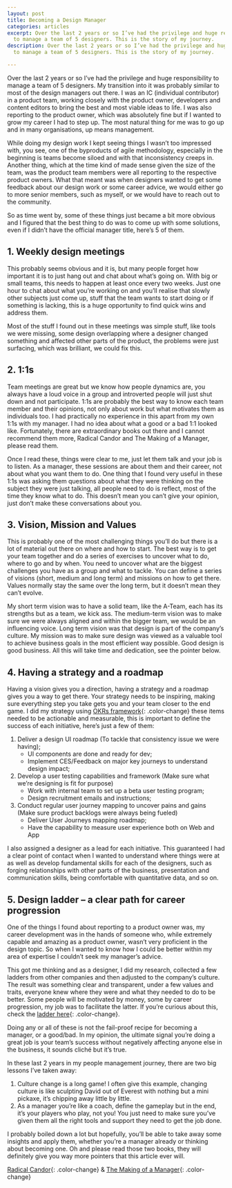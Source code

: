 ```yaml
---
layout: post
title: Becoming a Design Manager
categories: articles
excerpt: Over the last 2 years or so I’ve had the privilege and huge responsibility
  to manage a team of 5 designers. This is the story of my journey.
description: Over the last 2 years or so I’ve had the privilege and huge responsibility
  to manage a team of 5 designers. This is the story of my journey.

---
```

Over the last 2 years or so I’ve had the privilege and huge responsibility to manage a team of 5 designers. My transition into it was probably similar to most of the design managers out there. I was an IC (individual contributor) in a product team, working closely with the product owner, developers and content editors to bring the best and most viable ideas to life. I was also reporting to the product owner, which was absolutely fine but if I wanted to grow my career I had to step up. The most natural thing for me was to go up and in many organisations, up means management.

While doing my design work I kept seeing things I wasn’t too impressed with, you see, one of the byproducts of agile methodology, especially in the beginning is teams become siloed and with that inconsistency creeps in. Another thing, which at the time kind of made sense given the size of the team, was the product team members were all reporting to the respective product owners. What that meant was when designers wanted to get some feedback about our design work or some career advice, we would either go to more senior members, such as myself, or we would have to reach out to the community.

So as time went by, some of these things just became a bit more obvious and I figured that the best thing to do was to come up with some solutions, even if I didn’t have the official manager title, here’s 5 of them.

## 1. Weekly design meetings

This probably seems obvious and it is, but many people forget how important it is to just hang out and chat about what’s going on. With big or small teams, this needs to happen at least once every two weeks. Just one hour to chat about what you’re working on and you’ll realise that slowly other subjects just come up, stuff that the team wants to start doing or if something is lacking, this is a huge opportunity to find quick wins and address them.

Most of the stuff I found out in these meetings was simple stuff, like tools we were missing, some design overlapping where a designer changed something and affected other parts of the product, the problems were just surfacing, which was brilliant, we could fix this.

## 2. 1:1s

Team meetings are great but we know how people dynamics are, you always have a loud voice in a group and introverted people will just shut down and not participate. 1:1s are probably the best way to know each team member and their opinions, not only about work but what motivates them as individuals too. I had practically no experience in this apart from my own 1:1s with my manager. I had no idea about what a good or a bad 1:1 looked like. Fortunately, there are extraordinary books out there and I cannot recommend them more, Radical Candor and The Making of a Manager, please read them.

Once I read these, things were clear to me, just let them talk and your job is to listen. As a manager, these sessions are about them and their career, not about what you want them to do. One thing that I found very useful in these 1:1s was asking them questions about what they were thinking on the subject they were just talking, all people need to do is reflect, most of the time they know what to do. This doesn’t mean you can’t give your opinion, just don’t make these conversations about you.

## 3. Vision, Mission and Values

This is probably one of the most challenging things you’ll do but there is a lot of material out there on where and how to start. The best way is to get your team together and do a series of exercises to uncover what to do, where to go and by when. You need to uncover what are the biggest challenges you have as a group and what to tackle. You can define a series of visions (short, medium and long term) and missions on how to get there. Values normally stay the same over the long term, but it doesn’t mean they can’t evolve.

My short term vision was to have a solid team, like the A-Team, each has its strengths but as a team, we kick ass. The medium-term vision was to make sure we were always aligned and within the bigger team, we would be an influencing voice. Long term vision was that design is part of the company’s culture. My mission was to make sure design was viewed as a valuable tool to achieve business goals in the most efficient way possible. Good design is good business. All this will take time and dedication, see the pointer below.

## 4. Having a strategy and a roadmap

Having a vision gives you a direction, having a strategy and a roadmap gives you a way to get there. Your strategy needs to be inspiring, making sure everything step you take gets you and your team closer to the end game. I did my strategy using [OKRs framework](https://rework.withgoogle.com/guides/set-goals-with-okrs/steps/introduction/){: .color-change} these items needed to be actionable and measurable, this is important to define the success of each initiative, here’s just a few of them:

1. Deliver a design UI roadmap (To tackle that consistency issue we were having);
   * UI components are done and ready for dev;
   * Implement CES/Feedback on major key journeys to understand design impact;
2. Develop a user testing capabilities and framework (Make sure what we’re designing is fit for purpose)
   * Work with internal team to set up a beta user testing program;
   * Design recruitment emails and instructions;
3. Conduct regular user journey mapping to uncover pains and gains (Make sure product backlogs were always being fueled)
   * Deliver User Journeys mapping roadmap;
   * Have the capability to measure user experience both on Web and App

I also assigned a designer as a lead for each initiative. This guaranteed I had a clear point of contact when I wanted to understand where things were at as well as develop fundamental skills for each of the designers, such as forging relationships with other parts of the business, presentation and communication skills, being comfortable with quantitative data, and so on.

## 5. Design ladder – a clear path for career progression

One of the things I found about reporting to a product owner was, my career development was in the hands of someone who, while extremely capable and amazing as a product owner, wasn’t very proficient in the design topic. So when I wanted to know how I could be better within my area of expertise I couldn’t seek my manager’s advice.

This got me thinking and as a designer, I did my research, collected a few ladders from other companies and then adjusted to the company’s culture. The result was something clear and transparent, under a few values and traits, everyone knew where they were and what they needed to do to be better. Some people will be motivated by money, some by career progression, my job was to facilitate the latter. If you’re curious about this, check the [ladder here](https://docs.google.com/spreadsheets/d/1yWiwSLkJ_NZqnxyzjkGAs9c7hqikUyA4Snt3b8teVvc/edit?usp=sharing){: .color-change}.

Doing any or all of these is not the fail-proof recipe for becoming a manager, or a good/bad. In my opinion, the ultimate signal you’re doing a great job is your team’s success without negatively affecting anyone else in the business, it sounds cliché but it’s true.

In these last 2 years in my people management journey, there are two big lessons I’ve taken away:

1. Culture change is a long game! I often give this example, changing culture is like sculpting David out of Everest with nothing but a mini pickaxe, it’s chipping away little by little.
2. As a manager you’re like a coach, define the gameplay but in the end, it’s your players who play, not you! You just need to make sure you’ve given them all the right tools and support they need to get the job done.

I probably boiled down a lot but hopefully, you’ll be able to take away some insights and apply them, whether you’re a manager already or thinking about becoming one. Oh and please read those two books, they will definitely give you way more pointers that this article ever will.

[Radical Candor](https://www.radicalcandor.com/){: .color-change} & [The Making of a Manager](https://juliezhuo.com/book/manager.html){: .color-change}
